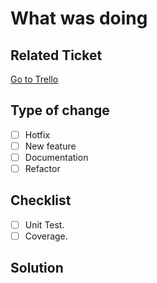 # What was doing

## Related Ticket
<!--- Trello link for an issue -->
[Go to Trello](https://trello.com/b/TEStIB1P/pizza-board-javn)
## Type of change

- [ ] Hotfix
- [ ] New feature
- [ ] Documentation
- [ ] Refactor

## Checklist

- [ ] Unit Test.
- [ ] Coverage.

## Solution
<!--- Only apply if you need explain details about your pull request -->
